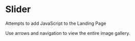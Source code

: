 # Slider
Attempts to add JavaScript to the Landing Page

Use arrows and navigation to view the entire image gallery.
